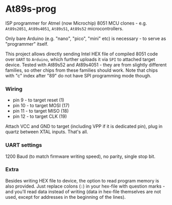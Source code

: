 # At89s-prog
ISP programmer for Atmel (now Microchip) 8051 MCU clones - e.g. `At89s2051`, `At89s4051`, `At89s51`, `At89s52` microcontrollers.

Only bare Arduino (e.g. "nano", "pico", "mini" etc) is necessary - to serve as "programmer" itself.

This project allows directly sending Intel HEX file of compiled 8051 code over `UART` to `Arduino`, which further uploads it via `SPI` to
attached target device. Tested with At89s52 and At89s4051 - they are from slightly different families, so other chips from these families
should work. Note that chips with "c" index after "89" do not have SPI programming mode though.

### Wiring

- pin 9 - to target reset (1)
- pin 10 - to target MOSI (17)
- pin 11 - to target MISO (18)
- pin 12 - to target CLK (19)

Attach VCC and GND to target (including VPP if it is dedicated pin), plug in quartz between XTAL inputs. That's all.

### UART settings

1200 Baud (to match firmware writing speed), no parity, single stop bit.

### Extra

Besides writing HEX file to device, the option to read program memory is also provided. Just replace colons (`:`) in your hex-file
with question marks - and you'll read data instead of writing (data in hex-file themselves are not used, except for addresses in the
beginning of the lines).

